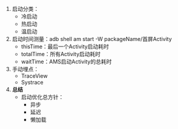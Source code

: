 1. 启动分类：
    - 冷启动
    - 热启动
    - 温启动
2. 启动时间测量：adb shell am start -W packageName/首屏Activity
    - thisTime：最后一个Activity启动耗时
    - totalTime：所有Activity启动耗时
    - waitTime：AMS启动Activity的总耗时
3. 手动埋点：
    - TraceView
    - Systrace
4. **总结**
    - 启动优化总方针：
        - 异步
        - 延迟
        - 懒加载

